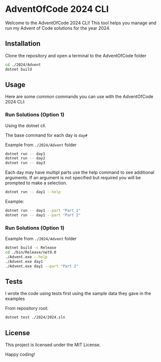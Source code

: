 # AdventOfCode 2024 CLI

Welcome to the AdventOfCode 2024 CLI! This tool helps you manage and run my Advent of Code solutions for the year 2024.

## Installation

Clone the repository and open a terminal to the AdventOfCode folder

```sh
cd ./2024/Advent
dotnet build
```

## Usage

Here are some common commands you can use with the AdventOfCode 2024 CLI:

### Run Solutions (Option 1)

Using the dotnet cli.

The base command for each day is `day#`

Example from `./2024/Advent` folder

```sh
dotnet run -- day1
dotnet run -- day2
dotnet run -- day3
```

Each day may have multipl parts use the help command to see additional arguments.
If an argument is not specified but required you will be prompted to make a selection.

```sh
dotnet run -- day1 --help
```

Example:

```sh
dotnet run -- day1 --part "Part 1"
dotnet run -- day1 --part "Part 2"
```

### Run Solutions (Option 1)

Example from `./2024/Advent` folder

```sh
dotnet build -c Release
cd ./bin/Release/net9.0
./Advent.exe --help
./Advent.exe day1
./Advent.exe day1 --part "Part 2"
```

## Tests

I wrote the code using tests first using the sample data they gave in the examples

From repository root:

```sh
dotnet test ./2024/2024.sln
```

## License

This project is licensed under the MIT License.

Happy coding!
